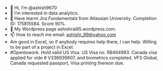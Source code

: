 - 👋 Hi, I’m @ashish9670
- 👀 I’m interested in data analytics.
- 🌱 Have learnt Jira Fundamentals from Atlassian University. Completion ID: 175815584. Score 90%.
- 💞️ My Wordpress page ashishrai65.wordpress.com.
- 📫 How to reach me email: ashishr_99@yahoo.com
- Am good in Excel, so if anybody requires help there, I can help. Willing to be part of a project in Excel.
- #Opentowork. Hold valid US Visa. US Visa no. R8464993.  Canada visa applied for vide # V336939607, and biometrics completed. VFS Global, Canada requested passport, Visa printing thereon due.
<!---
ashish9670/ashish9670 is a ✨ special ✨ repository because its `README.md` (this file) appears on your GitHub profile.
You can click the Preview link to take a look at your changes.
--->
